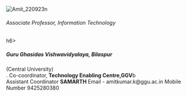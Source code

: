 ![Amit_220923n](https://github.com/khaskalamamit/khaskalamamit.github.io/assets/148521493/6a0b9ef2-532b-4408-b45f-b80045651c69) </br>
<h6>Associate Professor, Information Technology</h6>h6></br>
<h5>Guru Ghasidas Vishwavidyalaya, Bilaspur </h5> (Central University) <br>.
Co-coordinator,<b> Technology Enabling Centre,GGV</b>b<br>
Assistant Coordinator <b>SAMARTH</b>
Email - amitkumar.k@ggu.ac.in
Mobile Number 9425280380

